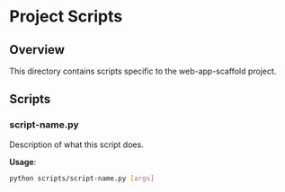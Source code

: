 # Project Scripts

## Overview

This directory contains scripts specific to the web-app-scaffold project.

## Scripts

### script-name.py
Description of what this script does.

**Usage**:
```bash
python scripts/script-name.py [args]
```

